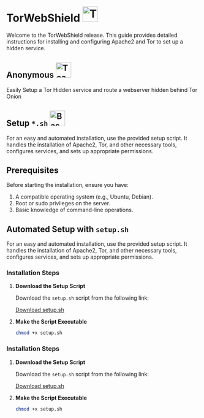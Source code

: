 # TorWebShield <img src="https://cdn.worldvectorlogo.com/logos/tor-1.svg" alt="Tor Logo" width="40" height="40">

Welcome to the TorWebShield release. This guide provides detailed instructions for installing and configuring Apache2 and Tor to set up a hidden service.

## Anonymous <img src="https://cdn.worldvectorlogo.com/logos/team-secret-logo.svg" alt="Team Secret Logo" width="40" height="40">
Easily Setup a Tor Hidden service and route a webserver hidden behind Tor Onion

## Setup `*.sh` <img src="https://cdn.worldvectorlogo.com/logos/bash-2.svg" alt="Bash Logo" width="40" height="40">
For an easy and automated installation, use the provided setup script. It handles the installation of Apache2, Tor, and other necessary tools, configures services, and sets up appropriate permissions.


## Prerequisites

Before starting the installation, ensure you have:

1. A compatible operating system (e.g., Ubuntu, Debian).
2. Root or sudo privileges on the server.
3. Basic knowledge of command-line operations.

## Automated Setup with `setup.sh`

For an easy and automated installation, use the provided setup script. It handles the installation of Apache2, Tor, and other necessary tools, configures services, and sets up appropriate permissions.

### Installation Steps

1. **Download the Setup Script**

   Download the `setup.sh` script from the following link:

   [Download setup.sh](https://github.com/ToRxmrig/TOR-HIDDENSERVICE/blob/main/setup.sh)

2. **Make the Script Executable**

   ```bash
   chmod +x setup.sh

### Installation Steps

1. **Download the Setup Script**

   Download the `setup.sh` script from the following link:

   [Download setup.sh](https://github.com/ToRxmrig/TOR-HIDDENSERVICE/blob/main/setup.sh)

2. **Make the Script Executable**

   ```bash
   chmod +x setup.sh
